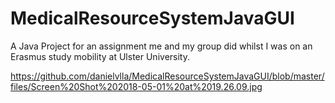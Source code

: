 # MedicalResourceSystemJavaGUI

A Java Project for an assignment me and my group did whilst I was on an Erasmus study mobility at Ulster University.

https://github.com/danielvlla/MedicalResourceSystemJavaGUI/blob/master/files/Screen%20Shot%202018-05-01%20at%2019.26.09.jpg
